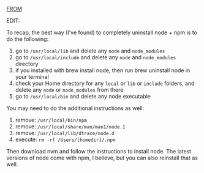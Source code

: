 [FROM](http://stackoverflow.com/questions/11177954/how-do-i-completely-uninstall-node-js-and-reinstall-from-beginning-mac-os-x)

EDIT:

To recap, the best way (I've found) to completely uninstall node + npm is to do the following:

1. go to `/usr/local/lib` and delete any `node` and `node_modules`
2. go to `/usr/local/include` and delete any `node` and `node_modules` directory
3. if you installed with brew install node, then run brew uninstall node in your terminal
4. check your Home directory for any `local` or `lib` or `include` folders, and delete any `node` or `node_modules` from there
5. go to `/usr/local/bin` and delete any node executable

You may need to do the additional instructions as well:

1. remove: `/usr/local/bin/npm`
2. remove: `/usr/local/share/man/man1/node.1`
3. remove: `/usr/local/lib/dtrace/node.d`
4. execute: `rm -rf /Users/[homedir]/.npm`

Then download nvm and follow the instructions to install node. The latest versions of node come with npm, I believe, but you can also reinstall that as well.